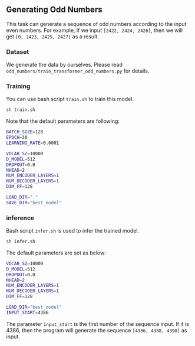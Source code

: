 ##  Generating Odd Numbers

This task can generate a sequence of odd numbers according to the input even numbers. For example, if we input `[2422, 2424, 2426]`, then we will get `[0, 2423, 2425, 2427]` as a result.

### Dataset

We generate the data by ourselves. Please read `odd_numbers/train_transformer_odd_numbers.py` for details.

### Training

You can use bash script `train.sh` to train this model.

```bash
sh train.sh
```

Note that the default parameters are following:

```bash
BATCH_SIZE=128
EPOCH=30
LEARNING_RATE=0.0001

VOCAB_SZ=10000
D_MODEL=512
DROPOUT=0.0
NHEAD=2
NUM_ENCODER_LAYERS=1
NUM_DECODER_LAYERS=1
DIM_FF=128

LOAD_DIR="."
SAVE_DIR="best_model"
```

### inference

Bash script `infer.sh` is used to infer the trained model.

```bash
sh infer.sh
```

The default parameters are set as below:

```bash
VOCAB_SZ=10000
D_MODEL=512
DROPOUT=0.0
NHEAD=2
NUM_ENCODER_LAYERS=1
NUM_DECODER_LAYERS=1
DIM_FF=128

LOAD_DIR="best_model"
INPUT_START=4386
```

The parameter `input_start` is the first number of the sequence input. If it is 4386, then the program will generate the sequence `[4386, 4388, 4390]` as input.
